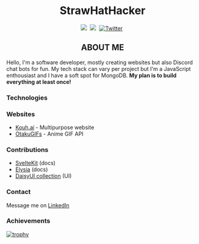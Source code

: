 <h1 align="center">StrawHatHacker</h1>

<p align="center">
    <a href="https://www.linkedin.com/in/panos-ntais">
        <img src="https://img.shields.io/badge/-LINKEDIN-blue?logo=linkedin&logoWidth=15&color=0A66C2&style=for-the-badge"/></a>&nbsp;
    <a href="https://codepen.io/strawhathacker">
        <img src="https://img.shields.io/badge/-CODEPEN-black?logo=codepen&logoWidth=16&style=for-the-badge"/></a>&nbsp;
    <a href="https://twitter.com/xSkillers3">
        <img src="https://img.shields.io/badge/Twitter-1DA1F2?style=for-the-badge&logo=twitter&logoColor=white" alt="Twitter" /></a>&nbsp;
</p>

<h2 align="center">ABOUT ME</h2>

Hello, I'm a software developer, mostly creating websites but also Discord chat bots for fun. My tech stack can vary per project but I'm a JavaScript enthousiast and I have a soft spot for MongoDB. <strong>My plan is to build everything at least once!</strong>

<h3>Technologies</h3>

<h3>Websites</h3>

* [Kouh.ai](https://kouh.ai) - Multipurpose website
* [OtakuGIFs](https://otakugifs.xyz) - Anime GIF API

<h3>Contributions</h3>

* [SvelteKit](https://github.com/sveltejs/kit) (docs)
* [Elysia](https://github.com/elysiajs/documentation) (docs)
* [DaisyUI collection](https://github.com/willpinha/daisy-collection) (UI)

<h3>Contact</h3>

Message me on [LinkedIn](https://www.linkedin.com/in/panos-ntais)

<h3>Achievements</h3>

[![trophy](https://github-profile-trophy.vercel.app/?username=ryo-ma&theme=darkhub&column=8rank=S&margin-w=10&no-bg=true&no-frame=true)](https://github.com/ryo-ma/github-profile-trophy)
